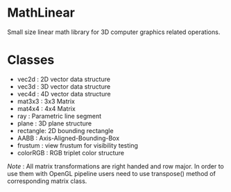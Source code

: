 # MathLinear
Small size linear math library for 3D computer graphics related operations.

# Classes
* vec2d    : 2D vector data structure
* vec3d    : 3D vector data structure
* vec4d    : 4D vector data structure 
* mat3x3   : 3x3 Matrix
* mat4x4   : 4x4 Matrix
* ray      : Parametric line segment
* plane    : 3D plane structure
* rectangle: 2D bounding rectangle 
* AABB     : Axis-Aligned-Bounding-Box
* frustum  : view frustum for visibility testing 
* colorRGB : RGB triplet color structure

*Note*        : All matrix transformations are right handed and row major.
              In order to use them with OpenGL pipeline users need to use
              transpose() method of corresponding matrix class.
